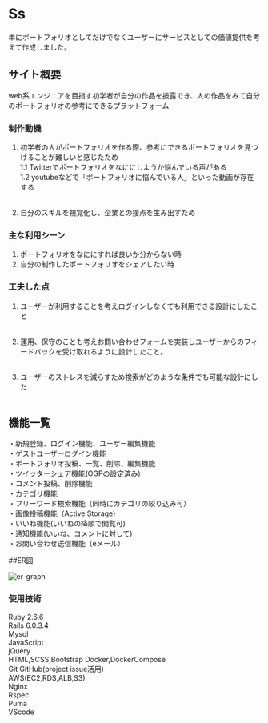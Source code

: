 # Ss
単にポートフォリオとしてだけでなくユーザーにサービスとしての価値提供を考えて作成しました。<br>

## サイト概要
web系エンジニアを目指す初学者が自分の作品を披露でき、人の作品をみて自分のポートフォリオの参考にできるプラットフォーム

### 制作動機
1. 初学者の人がポートフォリオを作る際、参考にできるポートフォリオを見つけることが難しいと感じたため<br>
    1.1 Twitterでポートフォリオをなににしようか悩んでいる声がある<br>
    1.2 youtubeなどで「ポートフォリオに悩んでいる人」といった動画が存在する<br><br>

2. 自分のスキルを視覚化し、企業との接点を生み出すため

### 主な利用シーン
1. ポートフォリオをなににすれば良いか分からない時<br>
2. 自分の制作したポートフォリオをシェアしたい時

### 工夫した点
1. ユーザーが利用することを考えログインしなくても利用できる設計にしたこと<br><br>

2. 運用、保守のことも考えお問い合わせフォームを実装しユーザーからのフィードバックを受け取れるように設計したこと。<br><br>

3. ユーザーのストレスを減らすため検索がどのような条件でも可能な設計にした<br><br>


## 機能一覧
・新規登録、ログイン機能、ユーザー編集機能<br>
・ゲストユーザーログイン機能<br>
・ポートフォリオ投稿、一覧、削除、編集機能<br>
・ツイッターシェア機能(OGPの設定済み)<br>
・コメント投稿、削除機能<br>
・カテゴリ機能<br>
・フリーワード検索機能（同時にカテゴリの絞り込み可）<br>
・画像投稿機能（Active Storage)<br>
・いいね機能(いいねの降順で閲覧可)<br>
・通知機能(いいね、コメントに対して)<br>
・お問い合わせ送信機能（eメール）<br>

##ER図

![er-graph](https://user-images.githubusercontent.com/74046229/107149368-92486f00-699b-11eb-83e0-22916640a311.png)



### 使用技術
 Ruby 2.6.6<br>
 Rails 6.0.3.4<br>
 Mysql<br>
 JavaScript<br>
 jQuery<br>
 HTML,SCSS,Bootstrap
 Docker,DockerCompose<br>
 Git GitHub(project issue活用) <br>
 AWS(EC2,RDS,ALB,S3)<br>
 Nginx<br>
 Rspec<br>
 Puma<br>
 VScode<br>

